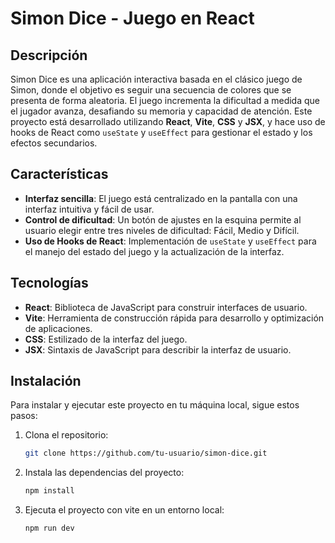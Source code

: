 # Simon Dice - Juego en React

## Descripción

Simon Dice es una aplicación interactiva basada en el clásico juego de Simon, donde el objetivo es seguir una secuencia de colores que se presenta de forma aleatoria. El juego incrementa la dificultad a medida que el jugador avanza, desafiando su memoria y capacidad de atención. Este proyecto está desarrollado utilizando **React**, **Vite**, **CSS** y **JSX**, y hace uso de hooks de React como `useState` y `useEffect` para gestionar el estado y los efectos secundarios.

## Características

- **Interfaz sencilla**: El juego está centralizado en la pantalla con una interfaz intuitiva y fácil de usar.
- **Control de dificultad**: Un botón de ajustes en la esquina permite al usuario elegir entre tres niveles de dificultad: Fácil, Medio y Difícil.
- **Uso de Hooks de React**: Implementación de `useState` y `useEffect` para el manejo del estado del juego y la actualización de la interfaz.

## Tecnologías

- **React**: Biblioteca de JavaScript para construir interfaces de usuario.
- **Vite**: Herramienta de construcción rápida para desarrollo y optimización de aplicaciones.
- **CSS**: Estilizado de la interfaz del juego.
- **JSX**: Sintaxis de JavaScript para describir la interfaz de usuario.

## Instalación

Para instalar y ejecutar este proyecto en tu máquina local, sigue estos pasos:

1. Clona el repositorio:

   ```bash
   git clone https://github.com/tu-usuario/simon-dice.git

2. Instala las dependencias del proyecto:
   ```bash
   npm install
   
3. Ejecuta el proyecto con vite en un entorno local:
   ```bash
   npm run dev
